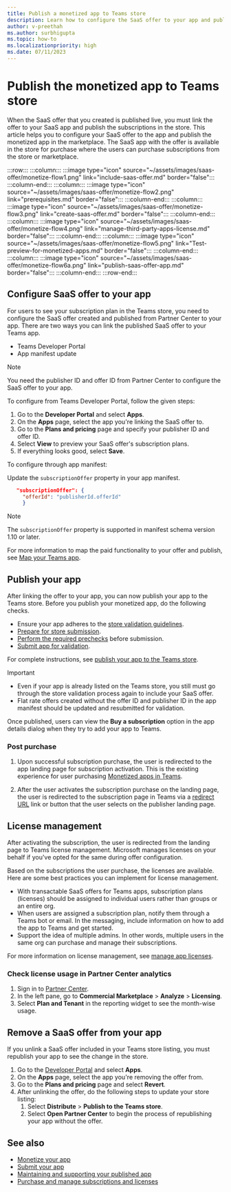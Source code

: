 ```yaml
---
title: Publish a monetized app to Teams store
description: Learn how to configure the SaaS offer to your app and publish the app to Teams store.
author: v-preethah
ms.author: surbhigupta
ms.topic: how-to
ms.localizationpriority: high
ms.date: 07/11/2023
---
```


# Publish the monetized app to Teams store

When the SaaS offer that you created is published live, you must link the offer to your SaaS app and publish the subscriptions in the store. This article helps you to configure your SaaS offer to the app and publish the monetized app in the marketplace. The SaaS app with the offer is available in the store for purchase where the users can purchase subscriptions from the store or marketplace.

:::row:::
   :::column:::
      :::image type="icon" source="~/assets/images/saas-offer/monetize-flow1.png" link="include-saas-offer.md" border="false":::
   :::column-end:::
   :::column:::
      :::image type="icon" source="~/assets/images/saas-offer/monetize-flow2.png" link="prerequisites.md" border="false":::
   :::column-end:::
   :::column:::
      :::image type="icon" source="~/assets/images/saas-offer/monetize-flow3.png" link="create-saas-offer.md" border="false":::
   :::column-end:::
   :::column:::
      :::image type="icon" source="~/assets/images/saas-offer/monetize-flow4.png" link="manage-third-party-apps-license.md" border="false":::
   :::column-end:::
   :::column:::
      :::image type="icon" source="~/assets/images/saas-offer/monetize-flow5.png" link="Test-preview-for-monetized-apps.md" border="false":::
   :::column-end:::
   :::column:::
      :::image type="icon" source="~/assets/images/saas-offer/monetize-flow6a.png" link="publish-saas-offer-app.md" border="false":::
   :::column-end:::
:::row-end:::

## Configure SaaS offer to your app

For users to see your subscription plan in the Teams store, you need to configure the SaaS offer created and published from Partner Center to your app. There are two ways you can link the published SaaS offer to your Teams app.

* Teams Developer Portal
* App manifest update

> [!NOTE]
> You need the publisher ID and offer ID from Partner Center to configure the SaaS offer to your app.

To configure from Teams Developer Portal, follow the given steps:

1. Go to the **Developer Portal** and select **Apps**.
1. On the **Apps** page, select the app you're linking the SaaS offer to.
1. Go to the **Plans and pricing** page and specify your publisher ID and offer ID.
1. Select **View** to preview your SaaS offer's subscription plans.
1. If everything looks good, select **Save**.

To configure through app manifest:

Update the `subscriptionOffer` property in your app manifest.

   ```json
      "subscriptionOffer": {
        "offerId": "publisherId.offerId"  
        }
   ```

> [!NOTE]
> The `subscriptionOffer` property is supported in manifest schema version 1.10 or later.

For more information to map the paid functionality to your offer and publish, see [Map your Teams app](https://aka.ms/TMTG).

## Publish your app

After linking the offer to your app, you can now publish your app to the Teams store. Before you publish your monetized app, do the following checks.

* Ensure your app adheres to the [store validation guidelines](/microsoftteams/platform/concepts/deploy-and-publish/appsource/prepare/teams-store-validation-guidelines).
* [Prepare for store submission](/microsoftteams/platform/concepts/deploy-and-publish/appsource/prepare/submission-checklist).
* [Perform the required prechecks](/microsoftteams/platform/concepts/deploy-and-publish/appsource/publish) before submission.
* [Submit app for validation](/office/dev/store/add-in-submission-guide).

For complete instructions, see [publish your app to the Teams store](../publish.md).

> [!IMPORTANT]
>
> * Even if your app is already listed on the Teams store, you still must go through the store validation process again to include your SaaS offer.
> * Flat rate offers created without the offer ID and publisher ID in the app manifest should be updated and resubmitted for validation.

Once published, users can view the **Buy a subscription** option in the app details dialog when they try to add your app to Teams.

### Post purchase

1. Upon successful subscription purchase, the user is redirected to the app landing page for subscription activation. This is the existing experience for user purchasing [Monetized apps in Teams](https://aka.ms/TMTG).

1. After the user activates the subscription purchase on the landing page, the user is redirected to the subscription page in Teams via a [redirect URL](https://teams.microsoft.com/_#/subscriptionManagement) link or button that the user selects on the publisher landing page.

## License management

After activating the subscription, the user is redirected from the landing page to Teams license management. Microsoft manages licenses on your behalf if you've opted for the same during offer configuration.

Based on the subscriptions the user purchase, the licenses are available. Here are some best practices you can implement for license management.

* With transactable SaaS offers for Teams apps, subscription plans (licenses) should be assigned to individual users rather than groups or an entire org.
* When users are assigned a subscription plan, notify them through a Teams bot or email. In the messaging, include information on how to add the app to Teams and get started.
* Support the idea of multiple admins. In other words, multiple users in the same org can purchase and manage their subscriptions.

For more information on license management, see [manage app licenses](/microsoftteams/purchase-third-party-apps).

### Check license usage in Partner Center analytics

1. Sign in to [Partner Center](https://partner.microsoft.com/).
1. In the left pane, go to **Commercial Marketplace** > **Analyze** > **Licensing**.
1. Select **Plan and Tenant** in the reporting widget to see the month-wise usage.

## Remove a SaaS offer from your app

If you unlink a SaaS offer included in your Teams store listing, you must republish your app to see the change in the store.

1. Go to the [Developer Portal](https://dev.teams.microsoft.com/) and select **Apps**.
1. On the **Apps** page, select the app you're removing the offer from.
1. Go to the **Plans and pricing** page and select **Revert**.
1. After unlinking the offer, do the following steps to update your store listing:
   1. Select **Distribute** > **Publish to the Teams store**.
   1. Select **Open Partner Center** to begin the process of republishing your app without the offer.

## See also

* [Monetize your app](monetize-overview.md)
* [Submit your app](/partner-center/marketplace/add-in-submission-guide?toc=%2Fmicrosoftteams%2Fplatform%2Ftoc.json&bc=%2Fmicrosoftteams%2Fplatform%2Fbreadcrumb%2Ftoc.json)
* [Maintaining and supporting your published app](../post-publish/overview.md)
* [Purchase and manage subscriptions and licenses](end-user-purchase-experience.md)

